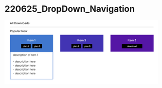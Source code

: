 # 220625_DropDown_Navigation
![Screenshot](https://github.com/min328/220625_DropDown_Navigation/blob/main/usingCSS/image/index.png?raw=true)
